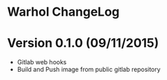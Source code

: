 Warhol ChangeLog
====================

# Version 0.1.0 (09/11/2015)

* Gitlab web hooks
* Build and Push image from public gitlab repository
